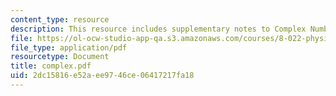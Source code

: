 ```yaml
---
content_type: resource
description: This resource includes supplementary notes to Complex Numbers.
file: https://ol-ocw-studio-app-qa.s3.amazonaws.com/courses/8-022-physics-ii-electricity-and-magnetism-fall-2004/2dc15816e52aee9746ce06417217fa18_complex.pdf
file_type: application/pdf
resourcetype: Document
title: complex.pdf
uid: 2dc15816-e52a-ee97-46ce-06417217fa18
---
```

